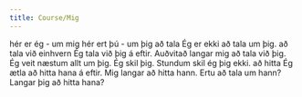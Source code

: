 ```yaml
---
title: Course/Mig
---
```

<vocabulary>
hér er ég - um mig
hér ert þú - um þig
að tala
Ég er ekki að tala um þig.
að tala við einhvern
Ég tala við þig á eftir.
Auðvitað langar mig að tala við þig.
Ég veit næstum allt um þig.
Ég skil þig.
<!-- Langar þig að elda fyrir mig? -->
Stundum skil ég þig ekki.
<!-- Get ég fengið að tala við þig? -->
að hitta
Ég ætla að hitta hana á eftir.
Mig langar að hitta hann.
Ertu að tala um hann?
Langar þig að hitta hana?
</vocabulary>
